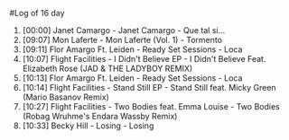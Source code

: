 #Log of 16 day

1. [00:00] Janet Camargo - Janet Camargo - Que tal si...
1. [09:07] Mon Laferte - Mon Laferte (Vol. 1) - Tormento
1. [09:11] Flor Amargo Ft. Leiden - Ready Set Sessions - Loca
1. [10:07] Flight Facilities - I Didn't Believe EP - I Didn't Believe Feat. Elizabeth Rose (JAD & THE LADYBOY REMIX)
1. [10:13] Flor Amargo Ft. Leiden - Ready Set Sessions - Loca
1. [10:14] Flight Facilities - Stand Still EP - Stand Still feat. Micky Green (Mario Basanov Remix)
1. [10:27] Flight Facilities - Two Bodies feat. Emma Louise - Two Bodies (Robag Wruhme's Endara Wassby Remix)
1. [10:33] Becky Hill - Losing - Losing
